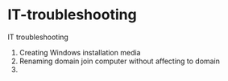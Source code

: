 # IT-troubleshooting
IT troubleshooting

1. Creating Windows installation media
2. Renaming domain join computer without affecting to domain
3. 
